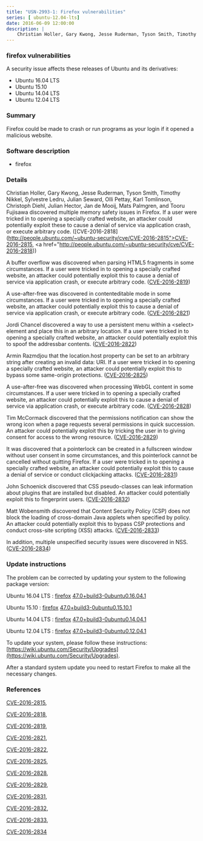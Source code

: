 ```yaml
---
title: "USN-2993-1: Firefox vulnerabilities"
series: [ ubuntu-12.04-lts]
date: 2016-06-09 12:00:00
description: |
    Christian Holler, Gary Kwong, Jesse Ruderman, Tyson Smith, Timothy Nikkel, Sylvestre Ledru, Julian Seward, Olli Pettay, Karl Tomlinson, Christoph Diehl, Julian Hector, Jan de Mooij, Mats Palmgren, and Tooru Fujisawa discovered multiple memory safety issues in Firefox. If a user were tricked in to opening a specially crafted website, an attacker could potentially exploit these to cause a denial of service via application crash, or execute arbitrary code. ([CVE-2016-2818](http://people.ubuntu.com/~ubuntu-security/cve/CVE-2016-2815">CVE-2016-2815</a>, <a href="http://people.ubuntu.com/~ubuntu-security/cve/CVE-2016-2818))
--- 
```

 
 


### firefox vulnerabilities

A security issue affects these releases of Ubuntu and its derivatives:

* Ubuntu 16.04 LTS
* Ubuntu 15.10
* Ubuntu 14.04 LTS
* Ubuntu 12.04 LTS

### Summary

Firefox could be made to crash or run programs as your login if it opened a malicious website.

### Software description

* firefox 

### Details

Christian Holler, Gary Kwong, Jesse Ruderman, Tyson Smith, Timothy Nikkel, Sylvestre Ledru, Julian Seward, Olli Pettay, Karl Tomlinson, Christoph Diehl, Julian Hector, Jan de Mooij, Mats Palmgren, and Tooru Fujisawa discovered multiple memory safety issues in Firefox. If a user were tricked in to opening a specially crafted website, an attacker could potentially exploit these to cause a denial of service via application crash, or execute arbitrary code. ([CVE-2016-2818](http://people.ubuntu.com/~ubuntu-security/cve/CVE-2016-2815">CVE-2016-2815</a>, <a href="http://people.ubuntu.com/~ubuntu-security/cve/CVE-2016-2818))

A buffer overflow was discovered when parsing HTML5 fragments in some circumstances. If a user were tricked in to opening a specially crafted website, an attacker could potentially exploit this to cause a denial of service via application crash, or execute arbitrary code. ([CVE-2016-2819](http://people.ubuntu.com/~ubuntu-security/cve/CVE-2016-2819))

A use-after-free was discovered in contenteditable mode in some circumstances. If a user were tricked in to opening a specially crafted website, an attacker could potentially exploit this to cause a denial of service via application crash, or execute arbitrary code. ([CVE-2016-2821](http://people.ubuntu.com/~ubuntu-security/cve/CVE-2016-2821))

Jordi Chancel discovered a way to use a persistent menu within a &lt;select&gt; element and place this in an arbitrary location. If a user were tricked in to opening a specially crafted website, an attacker could potentially exploit this to spoof the addressbar contents. ([CVE-2016-2822](http://people.ubuntu.com/~ubuntu-security/cve/CVE-2016-2822))

Armin Razmdjou that the location.host property can be set to an arbitrary string after creating an invalid data: URI. If a user were tricked in to opening a specially crafted website, an attacker could potentially exploit this to bypass some same-origin protections. ([CVE-2016-2825](http://people.ubuntu.com/~ubuntu-security/cve/CVE-2016-2825))

A use-after-free was discovered when processing WebGL content in some circumstances. If a user were tricked in to opening a specially crafted website, an attacker could potentially exploit this to cause a denial of service via application crash, or execute arbitrary code. ([CVE-2016-2828](http://people.ubuntu.com/~ubuntu-security/cve/CVE-2016-2828))

Tim McCormack discovered that the permissions notification can show the wrong icon when a page requests several permissions in quick succession. An attacker could potentially exploit this by tricking the user in to giving consent for access to the wrong resource. ([CVE-2016-2829](http://people.ubuntu.com/~ubuntu-security/cve/CVE-2016-2829))

It was discovered that a pointerlock can be created in a fullscreen window without user consent in some circumstances, and this pointerlock cannot be cancelled without quitting Firefox. If a user were tricked in to opening a specially crafted website, an attacker could potentially exploit this to cause a denial of service or conduct clickjacking attacks. ([CVE-2016-2831](http://people.ubuntu.com/~ubuntu-security/cve/CVE-2016-2831))

John Schoenick discovered that CSS pseudo-classes can leak information about plugins that are installed but disabled. An attacker could potentially exploit this to fingerprint users. ([CVE-2016-2832](http://people.ubuntu.com/~ubuntu-security/cve/CVE-2016-2832))

Matt Wobensmith discovered that Content Security Policy (CSP) does not block the loading of cross-domain Java applets when specified by policy. An attacker could potentially exploit this to bypass CSP protections and conduct cross-site scripting (XSS) attacks. ([CVE-2016-2833](http://people.ubuntu.com/~ubuntu-security/cve/CVE-2016-2833))

In addition, multiple unspecified security issues were discovered in NSS. ([CVE-2016-2834](http://people.ubuntu.com/~ubuntu-security/cve/CVE-2016-2834)) 

### Update instructions

The problem can be corrected by updating your system to the following package version:

Ubuntu 16.04 LTS
 : [firefox](https://launchpad.net/ubuntu/+source/firefox) <span> [47.0+build3-0ubuntu0.16.04.1](https://launchpad.net/ubuntu/+source/firefox/47.0+build3-0ubuntu0.16.04.1) </span> 

Ubuntu 15.10
 : [firefox](https://launchpad.net/ubuntu/+source/firefox) <span> [47.0+build3-0ubuntu0.15.10.1](https://launchpad.net/ubuntu/+source/firefox/47.0+build3-0ubuntu0.15.10.1) </span> 

Ubuntu 14.04 LTS
 : [firefox](https://launchpad.net/ubuntu/+source/firefox) <span> [47.0+build3-0ubuntu0.14.04.1](https://launchpad.net/ubuntu/+source/firefox/47.0+build3-0ubuntu0.14.04.1) </span> 

Ubuntu 12.04 LTS
 : [firefox](https://launchpad.net/ubuntu/+source/firefox) <span> [47.0+build3-0ubuntu0.12.04.1](https://launchpad.net/ubuntu/+source/firefox/47.0+build3-0ubuntu0.12.04.1) </span> 

To update your system, please follow these instructions: [https://wiki.ubuntu.com/Security/Upgrades](https://wiki.ubuntu.com/Security/Upgrades).

After a standard system update you need to restart Firefox to make all the necessary changes. 

### References

 
 [CVE-2016-2815](http://people.ubuntu.com/~ubuntu-security/cve/CVE-2016-2815), 

 [CVE-2016-2818](http://people.ubuntu.com/~ubuntu-security/cve/CVE-2016-2818), 

 [CVE-2016-2819](http://people.ubuntu.com/~ubuntu-security/cve/CVE-2016-2819), 

 [CVE-2016-2821](http://people.ubuntu.com/~ubuntu-security/cve/CVE-2016-2821), 

 [CVE-2016-2822](http://people.ubuntu.com/~ubuntu-security/cve/CVE-2016-2822), 

 [CVE-2016-2825](http://people.ubuntu.com/~ubuntu-security/cve/CVE-2016-2825), 

 [CVE-2016-2828](http://people.ubuntu.com/~ubuntu-security/cve/CVE-2016-2828), 

 [CVE-2016-2829](http://people.ubuntu.com/~ubuntu-security/cve/CVE-2016-2829), 

 [CVE-2016-2831](http://people.ubuntu.com/~ubuntu-security/cve/CVE-2016-2831), 

 [CVE-2016-2832](http://people.ubuntu.com/~ubuntu-security/cve/CVE-2016-2832), 

 [CVE-2016-2833](http://people.ubuntu.com/~ubuntu-security/cve/CVE-2016-2833), 

 [CVE-2016-2834](http://people.ubuntu.com/~ubuntu-security/cve/CVE-2016-2834)
 

